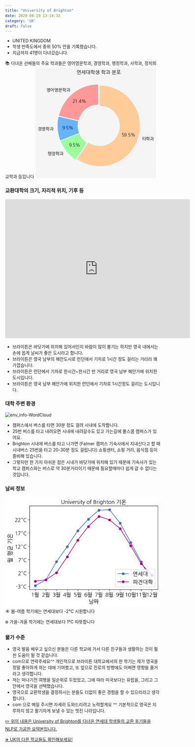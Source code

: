 ```yaml
---
title: "University of Brighton"
date: 2020-08-19 13:14:33
category: 'UK'
draft: false
---
```



* UNITED KINGDOM
* 학생 만족도에서 중위 50% 안을 기록했습니다.
* 지금까지 41명이 다녀갔습니다. 

📚 다녀온 선배들의 주요 학과들은 영어영문학과, 경영학과, 행정학과, 사학과, 정치외교학과 등입니다
![department-info](../plots/GB000005.png)
### 교환대학의 크기, 지리적 위치, 기후 등
<iframe
width="600"
height="450"
frameborder="0" style="border:0"
src="https://www.google.com/maps/embed/v1/place?key=AIzaSyC9e1AME-pVmWC4hBpFdu5S4dKzyepa3HQ&q=University+of+Brighton&center=42.3428804,-71.16193990000002&zoom=14" allowfullscreen>
</iframe>

* 브라이튼은 바닷가에 위치해 있어서인지 바람이 많이 불기는 하지만 영국 내에서는 손에 꼽게 날씨가 좋은 도시라고 합니다.
* 브라이튼은 영국 남부의 해안도시로 런던에서 기차로 1시간 정도 걸리는 거리라 꽤 가깝습니다.
* 브라이튼은 런던에서 기차로 한시간~한시간 반 거리로 영국 남부 해안가에 위치한 도시입니다.
* 브라이튼은 영국 남부 해안가에 위치한 런던에서 기차로 1시간정도 걸리는 도시입니다.


### 대학 주변 환경

![env_info-WordCloud](../univ_wordclouds_okt/env_info/GB000005_env_info_okt.png)

* 캠퍼스에서 버스를 타면 30분 정도 걸려 시내에 도착합니다.
* 25번 버스를 타고 내려오면 시내에 내려갈수도 있고 가는길에 몰스쿰 캠퍼스가 있어요.
* Brighton 시내에 버스를 타고 나가면 (Falmer 캠퍼스 기숙사에서 지내신다고 할 때 시내버스 25번을 타고 20-30분 정도 걸립니다) 쇼핑센터, 쇼핑 거리, 음식점 등이 즐비해 있습니다.
* 그렇지만 한 가지 아쉬운 점은 시내가 바닷가에 위치해 있기 때문에 기숙사가 있는 학교 캠퍼스와는 버스로 약 30분거리이기 때문에 필요할때마다 쉽게 갈 수 없다는 것입니다.


### 날씨 정보 
 ![temparature_GB000005](../plots/weather/GB000005.png)
☀️ 봄-여름 학기에는 연세대보다 -2°C 시원합니다

❄️ 가을-겨울 학기에는 연세대보다 1°C 따뜻합니다
### 물가 수준 
* 영국 발음 배우고 싶으신 분들은 다른 학교에 가서 다른 친구들과 생활하는 것이 훨씬 도움이 될 것 같습니다.
* com으로 연락주세요^^ 개인적으로 브라이튼 대학교에서의 한 학기는 제가 영국을 정말 좋아하게 하는 데에 기여했고, 또 앞으로 진로의 방향에도 어쩌면 영향을 줄거라고 생각합니다.
* 저는 떠나기전 여행을 일순위로 두었었고, 그에 따라 미국보다는 유럽을, 그리고 그 안에서 영국을 선택했습니다.
* 영국으로 교환학생을 결정하시는 분들도 더없이 좋은 경험을 할 수 있으리라고 생각합니다.
* com 으로 메일 주시면 자세히 도와드리려고 노력할게요 ^^ 기본적으로 영국은 지루하지 않고 활기차게 보낼 수 있는 멋진 나라입니다.


[✏️ 위의 내용은 University of Brighton를 다녀온 연세대 학생들의 교환 후기들을 NLP로 가공한 요약본입니다.](http://oia.yonsei.ac.kr/partner/expReport.asp?ucode=GB000005&bgbn=A)

[✈️ UK의 다른 학교들도 확인해보세요!](https://yonsei-exchange.netlify.app/?category=UK)
